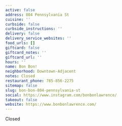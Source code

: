 ```yaml
---
active: false
address: 804 Pennsylvania St
cuisine: ''
curbside: false
curbside_instructions: ''
delivery: false
delivery_service_websites: ''
food_urls: []
giftcard: false
giftcard_notes: ''
giftcard_url: ''
hours: ''
name: Bon Bon!
neighborhood: Downtown-Adjacent
notes: Closed
restaurant_phone: 785-856-2275
sitemap: false
slug: bon-bon-804-pennsylvania-st
social: https://www.instagram.com/bonbonlawrence/
takeout: false
website: https://www.bonbonlawrence.com/
---
```


Closed